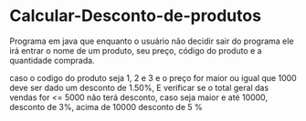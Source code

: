 # Calcular-Desconto-de-produtos

Programa em java que enquanto o usuário não decidir sair
do programa ele irá entrar o nome de um produto, seu preço, código
do produto e a quantidade comprada. 

caso o codigo do produto seja 1, 2 e 3 e o preço for maior 
ou igual que 1000  deve ser dado um desconto de 1.50%,
E verificar se o total geral das vendas for <= 5000 não terá
desconto, caso seja maior e até 10000, desconto de
3%, acima de 10000 desconto de 5 %

